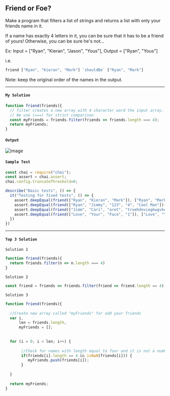 ## Friend or Foe?

Make a program that filters a list of strings and returns a list with only your friends name in it.

If a name has exactly 4 letters in it, you can be sure that it has to be a friend of yours! Otherwise, you can be sure he's not...

Ex: Input = ["Ryan", "Kieran", "Jason", "Yous"], Output = ["Ryan", "Yous"]

i.e.
```JavaScript
friend ["Ryan", "Kieran", "Mark"] `shouldBe` ["Ryan", "Mark"]
```
Note: keep the original order of the names in the output.

---
#### `My Solution`
```JavaScript
function friend(friends){
  // filter creates a new array with 4 character word the input array.
  // We use (===) for strict comparison
  const myFriends = friends.filter(friends => friends.length === 4);
  return myFriends;
}
```
#### `Output`
![image](https://user-images.githubusercontent.com/99033220/169747199-33a3978b-bc08-470c-ac91-e1a63084c084.png)

#### `Sample Test`
```JavaScript
const chai = require("chai");
const assert = chai.assert;
chai.config.truncateThreshold=0;

describe("Basic tests", () => {
  it("Testing for fixed tests", () => {
    assert.deepEqual(friend(["Ryan", "Kieran", "Mark"]), ["Ryan", "Mark"])
    assert.deepEqual(friend(["Ryan", "Jimmy", "123", "4", "Cool Man"]), ["Ryan"])
    assert.deepEqual(friend(["Jimm", "Cari", "aret", "truehdnviegkwgvke", "sixtyiscooooool"]), ["Jimm", "Cari", "aret"])
    assert.deepEqual(friend(["Love", "Your", "Face", "1"]), ["Love", "Your", "Face"])
  })
})
```
---
#### `Top 3 Solution`
`Solution 1`
```JavaScript
function friend(friends){
  return friends.filter(n => n.length === 4)
}
```
`Solution 2`
```JavaScript
const friend = friends => friends.filter(friend => friend.length == 4);
```
`Solution 3`
```JavaScript
function friend(friends){
  
  //Create new array called "myFriends" for add your friends
  var i,
      len = friends.length,
      myFriends = [];
  
  
  for (i = 0; i < len; i++) {
        
       //Check for names with length equal to four and it is not a number
       if(friends[i].length == 4 && isNaN(friends[i])) {
          myFriends.push(friends[i]);
       }
      
  }
    
  return myFriends;
}
```



